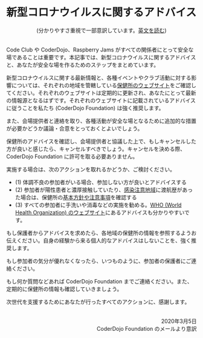 # 新型コロナウイルスに関するアドバイス
<center>(分かりやすさ重視で一部意訳しています。<a href="covid-19_en">英文を読む</a>)</center>
<br/>

Code Club や CoderDojo、Raspberry Jams がすべての関係者にとって安全な場であることは重要です。本記事では、新型コロナウイルスに関するアドバイスと、あなたが安全な場を作るためのステップをまとめています。

<!--
It matters to us that Code Clubs, CoderDojos, and Raspberry Jams are safe spaces for everyone involved. This note provides advice on coronavirus and what steps you could take to help keep everyone safe. 
-->

新型コロナウイルスに関する最新情報と、各種イベントやクラブ活動に対する影響については、それぞれの地域を管轄している[保健所のウェブサイト](https://www.mhlw.go.jp/stf/seisakunitsuite/bunya/kenkou_iryou/kenkou/hokenjo/)をご確認してください。それぞれのウェブサイトは定期的に更新され、あなたにとって最新の情報源となるはずです。それぞれのウェブサイトに記載されているアドバイスに従うことを私たち (CoderDojo Foundation) は強く推奨します。

<!--
For the latest information on coronavirus and how it affects you and your club or event, please check the website of your local public health organisation. These organisations regularly update their websites and are your most up-to-date source of information. We strongly encourage you to defer to the advice on these websites. 
-->

また、会場提供者と連絡を取り、各種活動が安全な場となるために追加的な措置が必要かどうか議論・合意をとっておくとよいでしょう。

<!--
You should also contact the venue where you host your club or event to discuss and agree what additional actions you could take to help keep everyone safe. 
-->

保健所のアドバイスを確認し、会場提供者と協議した上で、もしキャンセルした方が良いと感じたら、キャンセルすべきでしょう。キャンセルを決める際、CoderDojo Foundation に許可を取る必要ありません。

<!--
If, having checked your local public health advice and consulted your venue, you feel that it is right to cancel a club session or other event, you should do so. You do not need to contact anyone at the Raspberry Pi Foundation before making that decision.
-->

実施する場合は、次のアクションを取れるかどうか、ご検討ください。

<!--
If you decide to go ahead with your club session or event, then you should consider taking the following actions:
-->

- (1) 体調不良の参加者がいる場合、参加しない方が良いとアドバイスする
- (2) 参加者が陽性患者と濃厚接触していたり、[感染注意地域](https://www.anzen.mofa.go.jp/info/pcinfectionspothazardinfo_009.html)に渡航歴があった場合は、保健所の[基本方針や注意事項](https://www.mhlw.go.jp/stf/seisakunitsuite/bunya/0000164708_00001.html)を確認する
- (3) すべての参加者に手洗いや消毒などの実施を勧める。[WHO (World Health Organization) のウェブサイト](https://www.who.int/emergencies/diseases/novel-coronavirus-2019/advice-for-public)にあるアドバイスも分かりやすいです。

<!--
1. Advise participants that they should not attend the club or event if they are feeling unwell.
2. Check your local public health organisation’s website for guidance on self-isolation if participants have for example travelled to an affected area or been in close contact with someone who has been diagnosed with coronavirus. Pass on that guidance to your participants.
3. Encourage all attendees to adopt good hygiene practices. The [World Health Organisation’s websiet](https://www.who.int/emergencies/diseases/novel-coronavirus-2019/advice-for-public) is a good starting point for finding information and advice about this.
-->

もし保護者からアドバイスを求めたら、各地域の保健所の情報を参照するようお伝えください。自身の経験から来る個人的なアドバイスはしないことを、強く推奨します。

<!--
If a parent or carer asks you for advice about coronavirus, please refer them to their local public health organisation. We strongly advise you not to try to provide public health advice yourself.
-->

もし参加者の気分が優れなくなったら、いつものように、参加者の保護者にご連絡ください。

<!--
If a young person feels unwell while in your care, please contact their parent/carer as usual. 
-->

もし何か質問などあれば CoderDojo Foundation までご連絡ください。また、定期的に保健所の情報も確認していきましょう。

<!--
Please contact us if you have any questions, and remember to regularly check your local public health organisation’s website for coronavirus updates.
-->

次世代を支援するためにあなたが行ったすべてのアクションに、感謝します。

<!--
Thank you for everything you do to support the next generation of digital makers.
-->

<br>
<div align="right">
2020年3月5日<br>
CoderDojo Foundation のメールより意訳
</div>
